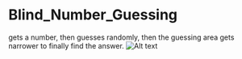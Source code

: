 # Blind_Number_Guessing
gets a number, then guesses randomly, then the guessing area gets narrower to finally find the answer.
![Alt text](https://github.com/Hadipiano94/Blind_Number_Guessing/result.PNG?raw=true)
